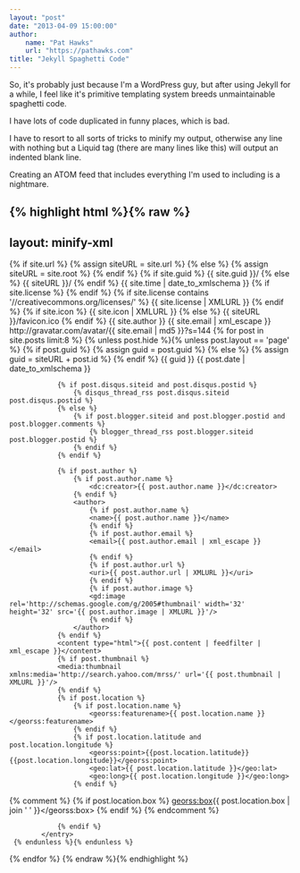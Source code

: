 ```yaml
--- 
layout: "post"  
date: "2013-04-09 15:00:00"  
author:  
    name: "Pat Hawks"  
    url: "https://pathawks.com"
title: "Jekyll Spaghetti Code"  
---
```


So, it's probably just because I'm a WordPress guy, but after using Jekyll for a while, I feel like it's primitive templating system breeds unmaintainable spaghetti code.

I have lots of code duplicated in funny places, which is bad.

I have to resort to all sorts of tricks to minify my output, otherwise any line with nothing but a Liquid tag (there are many lines like this) will output an indented blank line.

Creating an ATOM feed that includes everything I'm used to including is a nightmare.

{% highlight html %}{% raw %}
---
layout: minify-xml
---
<?xml version="1.0" encoding="utf-8"?>
<feed xmlns="http://www.w3.org/2005/Atom" xmlns:geo="http://www.w3.org/2003/01/geo/wgs84_pos#" xmlns:georss='http://www.georss.org/georss' xmlns:thr='http://purl.org/syndication/thread/1.0' xmlns:gd='http://schemas.google.com/g/2005' xmlns:wfw="http://wellformedweb.org/CommentAPI/" xmlns:slash="http://purl.org/rss/1.0/modules/slash/" xmlns:dc="http://purl.org/dc/elements/1.1/" xmlns:creativeCommons="http://backend.userland.com/creativeCommonsRssModule">
  {% if site.url %}
		{% assign siteURL = site.url %}
	{% else %}
		{% assign siteURL = site.root %}
	{% endif %}
	{% if site.guid %}
		<id>{{ site.guid }}/</id>
	{% else %}
		<id>{{ siteURL }}/</id>
	{% endif %}
	<updated>{{ site.time | date_to_xmlschema }}</updated>
	<link rel="self" type="application/atom+xml" href="{{ siteURL }}/atom.xml"/>
	<link href="{{ siteURL }}/"/>
	<title type="text">{{ site.title }}</title>
	{% if site.license %}
		<link href="{{ site.license }}"  rel="license" type="text/html"/>
	{% endif %}
	{% if site.license contains '//creativecommons.org/licenses/' %}
		<creativeCommons:license>{{ site.license | XMLURL }}</creativeCommons:license>
	{% endif %}
	{% if site.icon %}
		<icon>{{ site.icon | XMLURL }}</icon>
	{% else %}
		<icon>{{ siteURL }}/favicon.ico</icon>
	{% endif %}
	<author>
		<name>{{ site.author }}</name>
		<email>{{ site.email | xml_escape }}</email>
		<gd:image rel='http://schemas.google.com/g/2005#thumbnail' width='32' height='32' src='http://gravatar.com/avatar/{{ site.email | md5 }}?s=512'/>
	</author>
	<logo>http://gravatar.com/avatar/{{ site.email | md5 }}?s=144</logo>
	{% for post in site.posts limit:8 %}
		{% unless post.hide %}{% unless post.layout == 'page' %}
	{% if post.guid %}
		{% assign guid = post.guid %}
	{% else %}
		{% assign guid = siteURL + post.id %}
	{% endif %}
		 <entry>
				<id>{{ guid }}</id>
				<updated>{{ post.date | date_to_xmlschema }}</updated>
				<title>{{ post.title | xml_escape }}</title>
				<link href="{{ siteURL }}{{ post.url }}" />
				<link href="{{ siteURL }}{{ post.url }}" rel="alternate" type="text/html" />

				{% if post.disqus.siteid and post.disqus.postid %}
					{% disqus_thread_rss post.disqus.siteid post.disqus.postid %}
				{% else %}
					{% if post.blogger.siteid and post.blogger.postid and post.blogger.comments %}
						{% blogger_thread_rss post.blogger.siteid post.blogger.postid %}
					{% endif %}
				{% endif %}

				{% if post.author %}
					{% if post.author.name %}
						<dc:creator>{{ post.author.name }}</dc:creator>
					{% endif %}
					<author>
						{% if post.author.name %}
						<name>{{ post.author.name }}</name>
						{% endif %}
						{% if post.author.email %}
						<email>{{ post.author.email | xml_escape }}</email>
						{% endif %}
						{% if post.author.url %}
						<uri>{{ post.author.url | XMLURL }}</uri>
						{% endif %}
						{% if post.author.image %}
						<gd:image rel='http://schemas.google.com/g/2005#thumbnail' width='32' height='32' src='{{ post.author.image | XMLURL }}'/>
						{% endif %}
					</author>
				{% endif %}
				<content type="html">{{ post.content | feedfilter | xml_escape }}</content>
				{% if post.thumbnail %}
				<media:thumbnail xmlns:media='http://search.yahoo.com/mrss/' url='{{ post.thumbnail | XMLURL }}'/>
				{% endif %}
				{% if post.location %}
					{% if post.location.name %}
						<georss:featurename>{{ post.location.name }}</georss:featurename>
					{% endif %}
					{% if post.location.latitude and post.location.longitude %}
						<georss:point>{{post.location.latitude}} {{post.location.longitude}}</georss:point>
						<geo:lat>{{ post.location.latitude }}</geo:lat>
						<geo:long>{{ post.location.longitude }}</geo:long>
					{% endif %}

{% comment %}
					{% if post.location.box %}
						<georss:box>{{ post.location.box | join ' ' }}</georss:box>
					{% endif %}
{% endcomment %}

				{% endif %}
			</entry>
	 {% endunless %}{% endunless %}
 {% endfor %}
</feed>
{% endraw %}{% endhighlight %}
